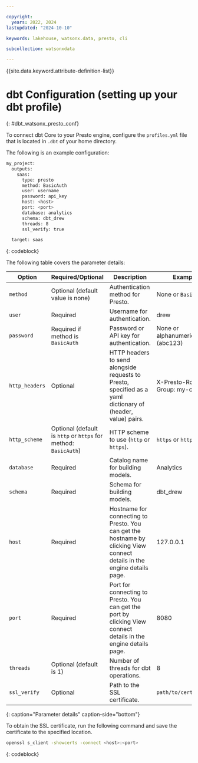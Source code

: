```yaml
---

copyright:
  years: 2022, 2024
lastupdated: "2024-10-10"

keywords: lakehouse, watsonx.data, presto, cli

subcollection: watsonxdata

---
```


{{site.data.keyword.attribute-definition-list}}

# dbt Configuration (setting up your dbt profile)
{: #dbt_watsonx_presto_conf}

To connect dbt Core to your Presto engine, configure the `profiles.yml` file that is located in `.dbt` of your home directory.

The following is an example configuration:

```bash
my_project:
  outputs:
    saas:
      type: presto
      method: BasicAuth
      user: username
      password: api_key
      host: <host>
      port: <port>
      database: analytics
      schema: dbt_drew
      threads: 8
      ssl_verify: true

  target: saas
```
{: codeblock}

The following table covers the parameter details:

| Option | Required/Optional | Description | Example |
| ------ | ----------------- | ----------- | ------- |
| `method` | Optional (default value is none) | Authentication method for Presto. | None or `BasicAuth` |
| `user` | Required | Username for authentication. | drew |
| `password` | Required if method is `BasicAuth` | Password or API key for authentication. | None or alphanumeric (abc123) |
| `http_headers` | Optional | HTTP headers to send alongside requests to Presto, specified as a yaml dictionary of (header, value) pairs. | X-Presto-Routing-Group: my-cluster |
| `http_scheme` | Optional (default is `http` or `https` for method: `BasicAuth`) | HTTP scheme to use (`http` or `https`). | `https` or `http` |
| `database` | Required | Catalog name for building models. | Analytics |
| `schema` | Required | Schema for building models. | dbt_drew |
| `host` | Required | Hostname for connecting to Presto. You can get the hostname by clicking View connect details in the engine details page. | 127.0.0.1 |
| `port` | Required | Port for connecting to Presto. You can get the port by clicking View connect details in the engine details page. | 8080 |
| `threads` | Optional (default is 1) | Number of threads for dbt operations. | 8 |
| `ssl_verify` | Optional | Path to the SSL certificate.  | `path/to/certificate` |
{: caption="Parameter details" caption-side="bottom"}

To obtain the SSL certificate, run the following command and save the certificate to the specified location.

```bash
openssl s_client -showcerts -connect <host>:<port>
```
{: codeblock}
